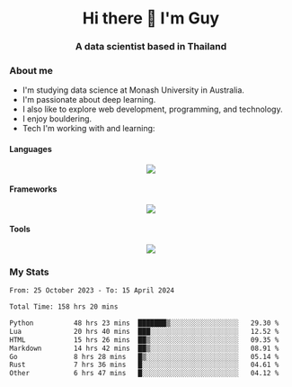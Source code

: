<h1 align="center">Hi there 👋 I'm Guy</h1>
<h3 align="center">A data scientist based in Thailand</h3>

### About me

- I'm studying data science at Monash University in Australia.
- I'm passionate about deep learning.
- I also like to explore web development, programming, and technology.
- I enjoy bouldering.
- Tech I'm working with and learning:

#### Languages

<div align="center">
    <img src="https://skillicons.dev/icons?i=py,ts,js,html,css,rust,go" />
</div>

#### Frameworks

<div align="center">
    <img src="https://skillicons.dev/icons?i=pytorch,tensorflow,fastapi,react" /><br>
</div>

#### Tools

<div align="center">
    <img src="https://skillicons.dev/icons?i=postgres,redis,docker" /><br>
</div>

### My Stats

<!--START_SECTION:waka-->

```txt
From: 25 October 2023 - To: 15 April 2024

Total Time: 158 hrs 20 mins

Python          48 hrs 23 mins  ███████▒░░░░░░░░░░░░░░░░░   29.30 %
Lua             20 hrs 40 mins  ███░░░░░░░░░░░░░░░░░░░░░░   12.52 %
HTML            15 hrs 26 mins  ██▒░░░░░░░░░░░░░░░░░░░░░░   09.35 %
Markdown        14 hrs 42 mins  ██▒░░░░░░░░░░░░░░░░░░░░░░   08.91 %
Go              8 hrs 28 mins   █▒░░░░░░░░░░░░░░░░░░░░░░░   05.14 %
Rust            7 hrs 36 mins   █░░░░░░░░░░░░░░░░░░░░░░░░   04.61 %
Other           6 hrs 47 mins   █░░░░░░░░░░░░░░░░░░░░░░░░   04.12 %
```

<!--END_SECTION:waka-->
